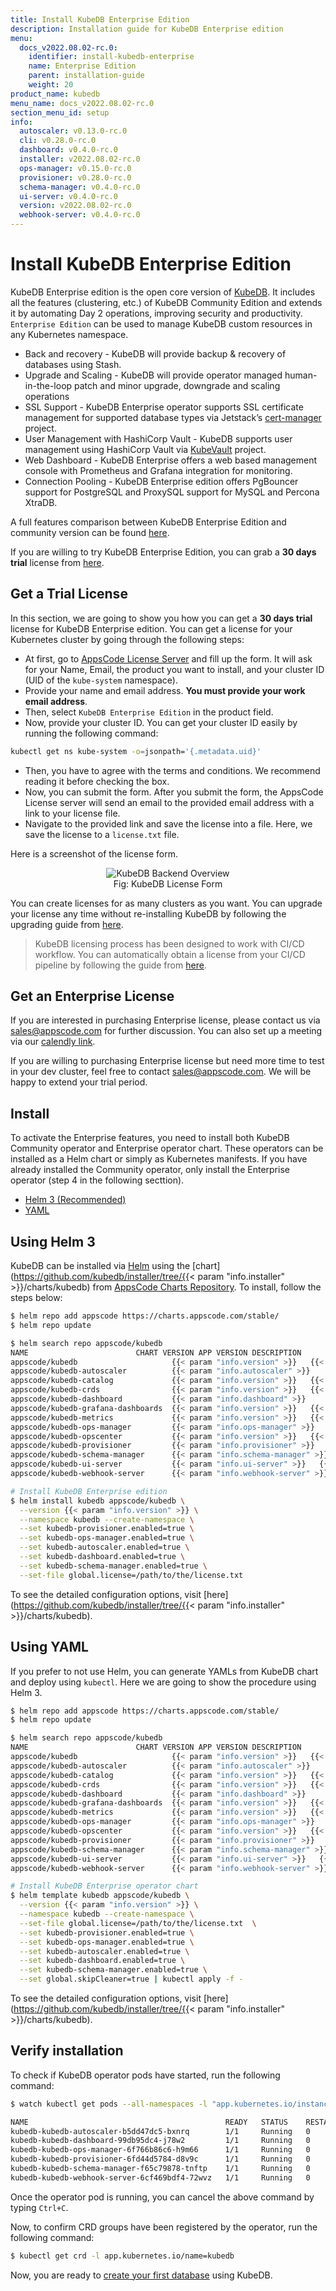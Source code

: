 ```yaml
---
title: Install KubeDB Enterprise Edition
description: Installation guide for KubeDB Enterprise edition
menu:
  docs_v2022.08.02-rc.0:
    identifier: install-kubedb-enterprise
    name: Enterprise Edition
    parent: installation-guide
    weight: 20
product_name: kubedb
menu_name: docs_v2022.08.02-rc.0
section_menu_id: setup
info:
  autoscaler: v0.13.0-rc.0
  cli: v0.28.0-rc.0
  dashboard: v0.4.0-rc.0
  installer: v2022.08.02-rc.0
  ops-manager: v0.15.0-rc.0
  provisioner: v0.28.0-rc.0
  schema-manager: v0.4.0-rc.0
  ui-server: v0.4.0-rc.0
  version: v2022.08.02-rc.0
  webhook-server: v0.4.0-rc.0
---
```


# Install KubeDB Enterprise Edition

KubeDB Enterprise edition is the open core version of [KubeDB](https://github.com/kubedb/operator). It includes all the features (clustering, etc.) of KubeDB Community Edition and extends it by automating Day 2 operations, improving security and productivity. `Enterprise Edition` can be used to manage KubeDB custom resources in any Kubernetes namespace.

- Back and recovery - KubeDB will provide backup & recovery of databases using Stash.
- Upgrade and Scaling - KubeDB will provide operator managed human-in-the-loop patch and minor upgrade, downgrade and scaling operations
- SSL Support - KubeDB Enterprise operator supports SSL certificate management for supported database types via Jetstack’s [cert-manager](https://cert-manager.io/) project.
- User Management with HashiCorp Vault - KubeDB supports user management using HashiCorp Vault via [KubeVault](https://kubevault.com/) project.
- Web Dashboard - KubeDB Enterprise offers a web based management console with Prometheus and Grafana integration for monitoring.
- Connection Pooling - KubeDB Enterprise edition offers PgBouncer support for PostgreSQL and ProxySQL support for MySQL and Percona XtraDB.

A full features comparison between KubeDB Enterprise Edition and community version can be found [here](/docs/v2022.08.02-rc.0/overview/README).

If you are willing to try KubeDB Enterprise Edition, you can grab a **30 days trial** license from [here](https://license-issuer.appscode.com/?p=kubedb-enterprise).

## Get a Trial License

In this section, we are going to show you how you can get a **30 days trial** license for KubeDB Enterprise edition. You can get a license for your Kubernetes cluster by going through the following steps:

- At first, go to [AppsCode License Server](https://license-issuer.appscode.com/?p=kubedb-enterprise) and fill up the form. It will ask for your Name, Email, the product you want to install, and your cluster ID (UID of the `kube-system` namespace).
- Provide your name and email address. **You must provide your work email address**.
- Then, select `KubeDB Enterprise Edition` in the product field.
- Now, provide your cluster ID. You can get your cluster ID easily by running the following command:

```bash
kubectl get ns kube-system -o=jsonpath='{.metadata.uid}'
```

- Then, you have to agree with the terms and conditions. We recommend reading it before checking the box.
- Now, you can submit the form. After you submit the form, the AppsCode License server will send an email to the provided email address with a link to your license file.
- Navigate to the provided link and save the license into a file. Here, we save the license to a `license.txt` file.

Here is a screenshot of the license form.

<figure align="center">
  <img alt="KubeDB Backend Overview" src="/docs/v2022.08.02-rc.0/images/setup/enterprise_license_form.png">
  <figcaption align="center">Fig: KubeDB License Form</figcaption>
</figure>

You can create licenses for as many clusters as you want. You can upgrade your license any time without re-installing KubeDB by following the upgrading guide from [here](/docs/v2022.08.02-rc.0/setup/upgrade/#updating-license).

> KubeDB licensing process has been designed to work with CI/CD workflow. You can automatically obtain a license from your CI/CD pipeline by following the guide from [here](https://github.com/appscode/offline-license-server#offline-license-server).

## Get an Enterprise License

If you are interested in purchasing Enterprise license, please contact us via sales@appscode.com for further discussion. You can also set up a meeting via our [calendly link](https://calendly.com/appscode/30min).

If you are willing to purchasing Enterprise license but need more time to test in your dev cluster, feel free to contact sales@appscode.com. We will be happy to extend your trial period.

## Install

To activate the Enterprise features, you need to install both KubeDB Community operator and Enterprise operator chart. These operators can be installed as a Helm chart or simply as Kubernetes manifests. If you have already installed the Community operator, only install the Enterprise operator (step 4 in the following secttion).

<ul class="nav nav-tabs" id="installerTab" role="tablist">
  <li class="nav-item">
    <a class="nav-link active" id="helm3-tab" data-toggle="tab" href="#helm3" role="tab" aria-controls="helm3" aria-selected="true">Helm 3 (Recommended)</a>
  </li>
  <li class="nav-item">
    <a class="nav-link" id="script-tab" data-toggle="tab" href="#script" role="tab" aria-controls="script" aria-selected="false">YAML</a>
  </li>
</ul>
<div class="tab-content" id="installerTabContent">
  <div class="tab-pane fade show active" id="helm3" role="tabpanel" aria-labelledby="helm3-tab">

## Using Helm 3

KubeDB can be installed via [Helm](https://helm.sh/) using the [chart](https://github.com/kubedb/installer/tree/{{< param "info.installer" >}}/charts/kubedb) from [AppsCode Charts Repository](https://github.com/appscode/charts). To install, follow the steps below:

```bash
$ helm repo add appscode https://charts.appscode.com/stable/
$ helm repo update

$ helm search repo appscode/kubedb
NAME                        CHART VERSION APP VERSION DESCRIPTION
appscode/kubedb                     {{< param "info.version" >}}   {{< param "info.version" >}} KubeDB by AppsCode - Production ready databases...
appscode/kubedb-autoscaler          {{< param "info.autoscaler" >}}       {{< param "info.autoscaler" >}}     KubeDB Autoscaler by AppsCode - Autoscale KubeD...
appscode/kubedb-catalog             {{< param "info.version" >}}   {{< param "info.version" >}} KubeDB Catalog by AppsCode - Catalog for databa...
appscode/kubedb-crds                {{< param "info.version" >}}   {{< param "info.version" >}} KubeDB Custom Resource Definitions
appscode/kubedb-dashboard           {{< param "info.dashboard" >}}        {{< param "info.dashboard" >}}      KubeDB Dashboard by AppsCode
appscode/kubedb-grafana-dashboards  {{< param "info.version" >}}   {{< param "info.version" >}} A Helm chart for kubedb-grafana-dashboards by A...
appscode/kubedb-metrics             {{< param "info.version" >}}   {{< param "info.version" >}} KubeDB State Metrics
appscode/kubedb-ops-manager         {{< param "info.ops-manager" >}}       {{< param "info.ops-manager" >}}     KubeDB Ops Manager by AppsCode - Enterprise fea...
appscode/kubedb-opscenter           {{< param "info.version" >}}   {{< param "info.version" >}} KubeDB Opscenter by AppsCode
appscode/kubedb-provisioner         {{< param "info.provisioner" >}}       {{< param "info.provisioner" >}}     KubeDB Provisioner by AppsCode - Community feat...
appscode/kubedb-schema-manager      {{< param "info.schema-manager" >}}        {{< param "info.schema-manager" >}}      KubeDB Schema Manager by AppsCode
appscode/kubedb-ui-server           {{< param "info.ui-server" >}}   {{< param "info.ui-server" >}} A Helm chart for kubedb-ui-server by AppsCode
appscode/kubedb-webhook-server      {{< param "info.webhook-server" >}}        {{< param "info.webhook-server" >}}      KubeDB Webhook Server by AppsCode

# Install KubeDB Enterprise edition
$ helm install kubedb appscode/kubedb \
  --version {{< param "info.version" >}} \
  --namespace kubedb --create-namespace \
  --set kubedb-provisioner.enabled=true \
  --set kubedb-ops-manager.enabled=true \
  --set kubedb-autoscaler.enabled=true \
  --set kubedb-dashboard.enabled=true \
  --set kubedb-schema-manager.enabled=true \
  --set-file global.license=/path/to/the/license.txt
```

To see the detailed configuration options, visit [here](https://github.com/kubedb/installer/tree/{{< param "info.installer" >}}/charts/kubedb).

</div>
<div class="tab-pane fade" id="script" role="tabpanel" aria-labelledby="script-tab">

## Using YAML

If you prefer to not use Helm, you can generate YAMLs from KubeDB chart and deploy using `kubectl`. Here we are going to show the procedure using Helm 3.

```bash
$ helm repo add appscode https://charts.appscode.com/stable/
$ helm repo update

$ helm search repo appscode/kubedb
NAME                        CHART VERSION APP VERSION DESCRIPTION
appscode/kubedb                     {{< param "info.version" >}}   {{< param "info.version" >}} KubeDB by AppsCode - Production ready databases...
appscode/kubedb-autoscaler          {{< param "info.autoscaler" >}}       {{< param "info.autoscaler" >}}     KubeDB Autoscaler by AppsCode - Autoscale KubeD...
appscode/kubedb-catalog             {{< param "info.version" >}}   {{< param "info.version" >}} KubeDB Catalog by AppsCode - Catalog for databa...
appscode/kubedb-crds                {{< param "info.version" >}}   {{< param "info.version" >}} KubeDB Custom Resource Definitions
appscode/kubedb-dashboard           {{< param "info.dashboard" >}}        {{< param "info.dashboard" >}}      KubeDB Dashboard by AppsCode
appscode/kubedb-grafana-dashboards  {{< param "info.version" >}}   {{< param "info.version" >}} A Helm chart for kubedb-grafana-dashboards by A...
appscode/kubedb-metrics             {{< param "info.version" >}}   {{< param "info.version" >}} KubeDB State Metrics
appscode/kubedb-ops-manager         {{< param "info.ops-manager" >}}       {{< param "info.ops-manager" >}}     KubeDB Ops Manager by AppsCode - Enterprise fea...
appscode/kubedb-opscenter           {{< param "info.version" >}}   {{< param "info.version" >}} KubeDB Opscenter by AppsCode
appscode/kubedb-provisioner         {{< param "info.provisioner" >}}       {{< param "info.provisioner" >}}     KubeDB Provisioner by AppsCode - Community feat...
appscode/kubedb-schema-manager      {{< param "info.schema-manager" >}}        {{< param "info.schema-manager" >}}      KubeDB Schema Manager by AppsCode
appscode/kubedb-ui-server           {{< param "info.ui-server" >}}   {{< param "info.ui-server" >}} A Helm chart for kubedb-ui-server by AppsCode
appscode/kubedb-webhook-server      {{< param "info.webhook-server" >}}        {{< param "info.webhook-server" >}}      KubeDB Webhook Server by AppsCode

# Install KubeDB Enterprise operator chart
$ helm template kubedb appscode/kubedb \
  --version {{< param "info.version" >}} \
  --namespace kubedb --create-namespace \
  --set-file global.license=/path/to/the/license.txt  \
  --set kubedb-provisioner.enabled=true \
  --set kubedb-ops-manager.enabled=true \
  --set kubedb-autoscaler.enabled=true \
  --set kubedb-dashboard.enabled=true \
  --set kubedb-schema-manager.enabled=true \
  --set global.skipCleaner=true | kubectl apply -f -
```

To see the detailed configuration options, visit [here](https://github.com/kubedb/installer/tree/{{< param "info.installer" >}}/charts/kubedb).

</div>
</div>

## Verify installation

To check if KubeDB operator pods have started, run the following command:

```bash
$ watch kubectl get pods --all-namespaces -l "app.kubernetes.io/instance=kubedb"

NAME                                            READY   STATUS    RESTARTS   AGE
kubedb-kubedb-autoscaler-b5dd47dc5-bxnrq        1/1     Running   0          48s
kubedb-kubedb-dashboard-99db95dc4-j78w2         1/1     Running   0          48s
kubedb-kubedb-ops-manager-6f766b86c6-h9m66      1/1     Running   0          48s
kubedb-kubedb-provisioner-6fd44d5784-d8v9c      1/1     Running   0          48s
kubedb-kubedb-schema-manager-f65c79878-tnftp    1/1     Running   0          48s
kubedb-kubedb-webhook-server-6cf469bdf4-72wvz   1/1     Running   0          48s
```

Once the operator pod is running, you can cancel the above command by typing `Ctrl+C`.

Now, to confirm CRD groups have been registered by the operator, run the following command:

```bash
$ kubectl get crd -l app.kubernetes.io/name=kubedb
```

Now, you are ready to [create your first database](/docs/v2022.08.02-rc.0/guides/README) using KubeDB.
